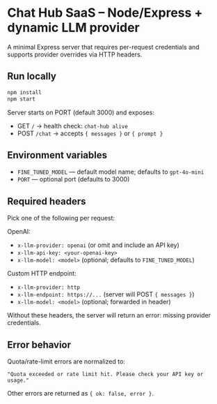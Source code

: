 # Chat Hub SaaS – Node/Express + dynamic LLM provider

A minimal Express server that requires per-request credentials and supports provider overrides via HTTP headers.

## Run locally

```bash
npm install
npm start
```

Server starts on PORT (default 3000) and exposes:
- GET `/` → health check: `chat-hub alive`
- POST `/chat` → accepts `{ messages }` or `{ prompt }`

## Environment variables
- `FINE_TUNED_MODEL` — default model name; defaults to `gpt-4o-mini`
- `PORT` — optional port (defaults to 3000)

## Required headers
Pick one of the following per request:

OpenAI:
- `x-llm-provider: openai` (or omit and include an API key)
- `x-llm-api-key: <your-openai-key>`
- `x-llm-model: <model>` (optional; defaults to `FINE_TUNED_MODEL`)

Custom HTTP endpoint:
- `x-llm-provider: http`
- `x-llm-endpoint: https://...` (server will POST `{ messages }`)
- `x-llm-model: <model>` (optional; forwarded in header)

Without these headers, the server will return an error: missing provider credentials.

## Error behavior
Quota/rate-limit errors are normalized to:
```
"Quota exceeded or rate limit hit. Please check your API key or usage."
```

Other errors are returned as `{ ok: false, error }`.